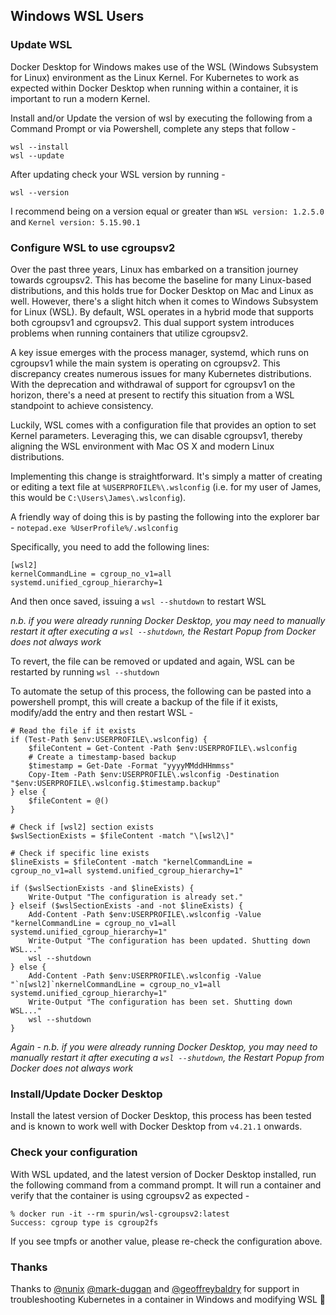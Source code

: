 ## Windows WSL Users

### Update WSL

Docker Desktop for Windows makes use of the WSL (Windows Subsystem for Linux) environment as the Linux Kernel.  For Kubernetes to work as expected within Docker Desktop when running within a container, it is important to run a modern Kernel.

Install and/or Update the version of wsl by executing the following from a Command Prompt or via Powershell, complete any steps that follow -

```
wsl --install
wsl --update
```

After updating check your WSL version by running -

```
wsl --version
```

I recommend being on a version equal or greater than `WSL version: 1.2.5.0` and `Kernel version: 5.15.90.1`

### Configure WSL to use cgroupsv2

Over the past three years, Linux has embarked on a transition journey towards cgroupsv2. This has become the baseline for many Linux-based distributions, and this holds true for Docker Desktop on Mac and Linux as well. However, there's a slight hitch when it comes to Windows Subsystem for Linux (WSL). By default, WSL operates in a hybrid mode that supports both cgroupsv1 and cgroupsv2. This dual support system introduces problems when running containers that utilize cgroupsv2.

A key issue emerges with the process manager, systemd, which runs on cgroupsv1 while the main system is operating on cgroupsv2. This discrepancy creates numerous issues for many Kubernetes distributions. With the deprecation and withdrawal of support for cgroupsv1 on the horizon, there's a need at present to rectify this situation from a WSL standpoint to achieve consistency.

Luckily, WSL comes with a configuration file that provides an option to set Kernel parameters. Leveraging this, we can disable cgroupsv1, thereby aligning the WSL environment with Mac OS X and modern Linux distributions.

Implementing this change is straightforward. It's simply a matter of creating or editing a text file at `%USERPROFILE%\.wslconfig` (i.e. for my user of James, this would be `C:\Users\James\.wslconfig`). 

A friendly way of doing this is by pasting the following into the explorer bar - `notepad.exe %UserProfile%/.wslconfig`

Specifically, you need to add the following lines:

```
[wsl2]
kernelCommandLine = cgroup_no_v1=all systemd.unified_cgroup_hierarchy=1
```

And then once saved, issuing a `wsl --shutdown` to restart WSL

*n.b. if you were already running Docker Desktop, you may need to manually restart it after executing a `wsl --shutdown`, the Restart Popup from Docker does not always work*

To revert, the file can be removed or updated and again, WSL can be restarted by running `wsl --shutdown`

To automate the setup of this process, the following can be pasted into a powershell prompt, this will create a backup of the file if it exists, modify/add the entry and then restart WSL -

```
# Read the file if it exists
if (Test-Path $env:USERPROFILE\.wslconfig) {
    $fileContent = Get-Content -Path $env:USERPROFILE\.wslconfig
    # Create a timestamp-based backup
    $timestamp = Get-Date -Format "yyyyMMddHHmmss"
    Copy-Item -Path $env:USERPROFILE\.wslconfig -Destination "$env:USERPROFILE\.wslconfig.$timestamp.backup"
} else {
    $fileContent = @()
}

# Check if [wsl2] section exists
$wslSectionExists = $fileContent -match "\[wsl2\]"

# Check if specific line exists
$lineExists = $fileContent -match "kernelCommandLine = cgroup_no_v1=all systemd.unified_cgroup_hierarchy=1"

if ($wslSectionExists -and $lineExists) {
    Write-Output "The configuration is already set."
} elseif ($wslSectionExists -and -not $lineExists) {
    Add-Content -Path $env:USERPROFILE\.wslconfig -Value "kernelCommandLine = cgroup_no_v1=all systemd.unified_cgroup_hierarchy=1"
    Write-Output "The configuration has been updated. Shutting down WSL..."
    wsl --shutdown
} else {
    Add-Content -Path $env:USERPROFILE\.wslconfig -Value "`n[wsl2]`nkernelCommandLine = cgroup_no_v1=all systemd.unified_cgroup_hierarchy=1"
    Write-Output "The configuration has been set. Shutting down WSL..."
    wsl --shutdown
}
```

*Again - n.b. if you were already running Docker Desktop, you may need to manually restart it after executing a `wsl --shutdown`, the Restart Popup from Docker does not always work*

### Install/Update Docker Desktop

Install the latest version of Docker Desktop, this process has been tested and is known to work well with Docker Desktop from `v4.21.1` onwards.

### Check your configuration

With WSL updated, and the latest version of Docker Desktop installed, run the following command from a command prompt.  It will run a container and verify that the container is using cgroupsv2 as expected -

```
% docker run -it --rm spurin/wsl-cgroupsv2:latest
Success: cgroup type is cgroup2fs
```

If you see tmpfs or another value, please re-check the configuration above.

### Thanks

Thanks to [@nunix](https://github.com/nunix) [@mark-duggan](https://github.com/mark-duggan) and [@geoffreybaldry](https://github.com/geoffreybaldry) for support in troubleshooting Kubernetes in a container in Windows and modifying WSL 🚀

